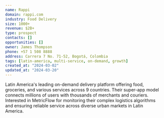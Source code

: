 ```yaml
---
name: Rappi
domain: rappi.com
industry: Food Delivery
size: 1000+
revenue: $2B+
type: prospect
contacts: []
opportunities: []
owner: James Thompson
phone: +57 1 508 8888
address: Carrera 7 No. 71-52, Bogotá, Colombia
tags: [latin-america, multi-service, on-demand, growth]
created_at: "2024-03-02"
updated_at: "2024-03-20"
---
```


Latin America's leading on-demand delivery platform offering food, groceries, and various services across 9 countries. Their super-app model connects millions of users with thousands of merchants and couriers. Interested in MetricFlow for monitoring their complex logistics algorithms and ensuring reliable service across diverse urban markets in Latin America.